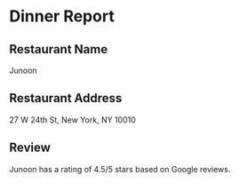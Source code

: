 # Dinner Report
## Restaurant Name
Junoon
## Restaurant Address
27 W 24th St, New York, NY 10010
## Review
Junoon has a rating of 4.5/5 stars based on Google reviews.